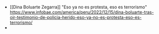 - [[Dina Boluarte Zegarra]] "Eso ya no es protesta, eso es terrorismo" https://www.infobae.com/america/peru/2022/12/15/dina-boluarte-tras-oir-testimonio-de-policia-herido-eso-ya-no-es-protesta-eso-es-terrorismo/
-
